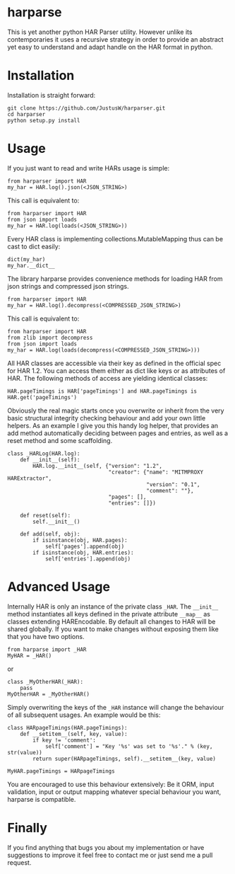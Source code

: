 harparse
========

This is yet another python HAR Parser utility. However unlike its contemporaries it uses a recursive strategy in order to provide an abstract yet easy to understand and adapt handle on the HAR format in python.

Installation
============
Installation is straight forward:

    git clone https://github.com/JustusW/harparser.git
    cd harparser
    python setup.py install

Usage
=====
If you just want to read and write HARs usage is simple:

    from harparser import HAR
    my_har = HAR.log().json(<JSON_STRING>)

This call is equivalent to:

    from harparser import HAR
    from json import loads
    my_har = HAR.log(loads(<JSON_STRING>))

Every HAR class is implementing collections.MutableMapping thus can be cast to dict easily:

    dict(my_har)
    my_har.__dict__

The library harparse provides convenience methods for loading HAR from json strings and compressed json strings.

    from harparser import HAR
    my_har = HAR.log().decompress(<COMPRESSED_JSON_STRING>)

This call is equivalent to:

    from harparser import HAR
    from zlib import decompress
    from json import loads
    my_har = HAR.log(loads(decompress(<COMPRESSED_JSON_STRING>)))

All HAR classes are accessible via their key as defined in the official spec for HAR 1.2. You can access them either as dict like keys or as attributes of HAR. The following methods of access are yielding identical classes:

    HAR.pageTimings is HAR['pageTimings'] and HAR.pageTimings is HAR.get('pageTimings')

Obviously the real magic starts once you overwrite or inherit from the very basic structural integrity checking behaviour and add your own little helpers. As an example I give you this handy log helper, that provides an add method automatically deciding between pages and entries, as well as a reset method and some scaffolding.

    class _HARLog(HAR.log):
        def __init__(self):
            HAR.log.__init__(self, {"version": "1.2",
                                    "creator": {"name": "MITMPROXY HARExtractor",
                                                "version": "0.1",
                                                "comment": ""},
                                    "pages": [],
                                    "entries": []})
        
        def reset(self):
            self.__init__()
        
        def add(self, obj):
            if isinstance(obj, HAR.pages):
                self['pages'].append(obj)
            if isinstance(obj, HAR.entries):
                self['entries'].append(obj)

Advanced Usage
==============
Internally HAR is only an instance of the private class `_HAR`. The `__init__` method instantiates all keys defined in the private attribute `__map__` as classes extending HAREncodable. By default all changes to HAR will be shared globally. If you want to make changes without exposing them like that you have two options.

    from harparse import _HAR
    MyHAR = _HAR()

or

    class _MyOtherHAR(_HAR):
        pass
    MyOtherHAR = _MyOtherHAR()

Simply overwriting the keys of the `_HAR` instance will change the behaviour of all subsequent usages. An example would be this:

    class HARpageTimings(HAR.pageTimings):
        def __setitem__(self, key, value):
            if key != 'comment':
                self['comment'] = "Key '%s' was set to '%s'." % (key, str(value))
            return super(HARpageTimings, self).__setitem__(key, value)
    
    MyHAR.pageTimings = HARpageTimings

You are encouraged to use this behaviour extensively: Be it ORM, input validation, input or output mapping whatever special behaviour you want, harparse is compatible.

Finally
=======
If you find anything that bugs you about my implementation or have suggestions to improve it feel free to contact me or just send me a pull request.
